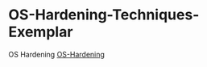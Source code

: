 # OS-Hardening-Techniques-Exemplar
OS Hardening 
[OS-Hardening](https://github.com/Fambriz/OS-Hardening-Techniques-Exemplar/files/14168258/Untitled.document.2.pdf)
